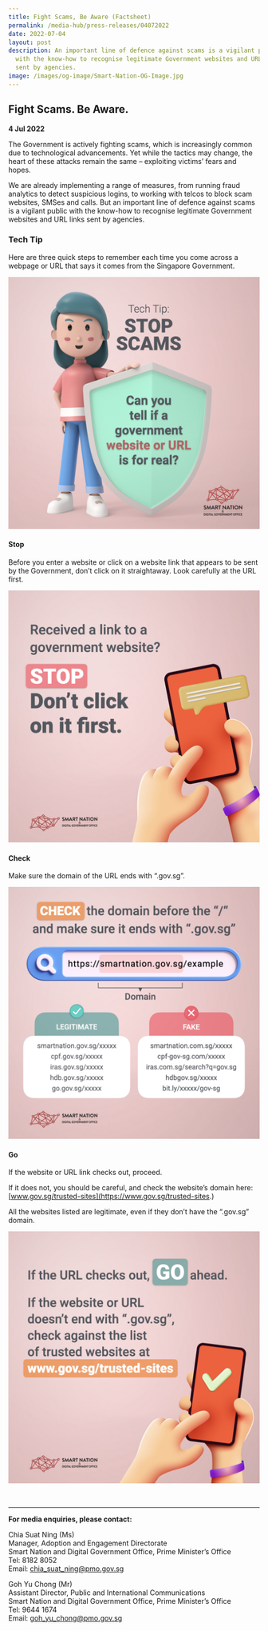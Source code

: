 ```yaml
---
title: Fight Scams, Be Aware (Factsheet)
permalink: /media-hub/press-releases/04072022
date: 2022-07-04
layout: post
description: An important line of defence against scams is a vigilant public
  with the know-how to recognise legitimate Government websites and URL links
  sent by agencies.
image: /images/og-image/Smart-Nation-OG-Image.jpg
---
```

## Fight Scams. Be Aware.

**4 Jul 2022**

The Government is actively fighting scams, which is increasingly common due to technological advancements. Yet while the tactics may change, the heart of these attacks remain the same – exploiting victims’ fears and hopes.

We are already implementing a range of measures, from running fraud analytics to detect suspicious logins, to working with telcos to block scam websites, SMSes and calls. But an important line of defence against scams is a vigilant public with the know-how to recognise
legitimate Government websites and URL links sent by agencies.

### Tech Tip

Here are three quick steps to remember each time you come across a
webpage or URL that says it comes from the Singapore Government.

![Tech Tip: Stop Scams](/images/media-hub/press-release/2022/Trusted%20Sites%2001.jpeg)

#### Stop

Before you enter a website or click on a website link that appears to be sent by the Government, don’t click on it straightaway. Look carefully at the URL first.

![Tech Tip: Stop Scams](/images/media-hub/press-release/2022/Trusted%20Sites%2002.jpeg)

#### Check

Make sure the domain of the URL ends with “.gov.sg”.

![Tech Tip: Stop Scams](/images/media-hub/press-release/2022/Trusted%20Sites%2003.jpeg)

#### Go

If the website or URL link checks out, proceed.

If it does not, you should be careful, and check the website’s domain here: [www.gov.sg/trusted-sites](https://www.gov.sg/trusted-sites.)

All the websites listed are legitimate, even if they don’t have the “.gov.sg” domain.

![Tech Tip: Stop Scams](/images/media-hub/press-release/2022/Trusted%20Sites%2004.jpeg)

<br>

_______

**For media enquiries, please contact:**

Chia Suat Ning (Ms)<br>
Manager, Adoption and Engagement Directorate<br>
Smart Nation and Digital Government Office, Prime Minister’s Office<br>
Tel: 8182 8052<br>
Email: [chia_suat_ning@pmo.gov.sg](mailto:chia_suat_ning@pmo.gov.sg)

Goh Yu Chong (Mr)<br>
Assistant Director, Public and International Communications<br>
Smart Nation and Digital Government Office, Prime Minister’s Office<br>
Tel: 9644 1674<br>
Email: [goh_yu_chong@pmo.gov.sg](mailto:goh_yu_chong@pmo.gov.sg)